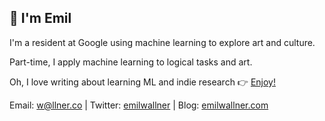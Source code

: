 ## 👋 I'm Emil

I'm a resident at Google using machine learning to explore art and culture. 

Part-time, I apply machine learning to logical tasks and art.

Oh, I love writing about learning ML and indie research 👉 [Enjoy!](https://www.emilwallner.com/)

Email: w@llner.co | Twitter: [emilwallner](https://twitter.com/EmilWallner) | Blog: [emilwallner.com](https://www.emilwallner.com/)
